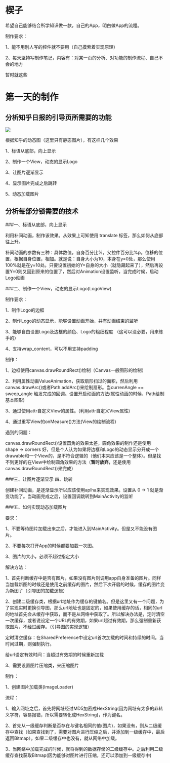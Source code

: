 # 楔子

希望自己能够结合所学知识做一款，自己的App，明白做App的流程。

制作要求：

1、能不用别人写的控件就不要用（自己摸索着实现原理）

2、每天坚持写制作笔记，内容有：对某一页的分析、对功能的制作流程、自己不会的地方

暂时就这些

# 第一天的制作

## 分析知乎日报的引导页所需要的功能

![](https://github.com/newbiechen1024/BiggerDaily/blob/develop/app/screenshot/splash_activity.png)

根据知乎的动态图（这里只有静态图片），有这样几个效果

1、标语从底部，向上显示

2、制作一个View，动态的显示Logo

3、让图片逐渐显示

4、显示图片完成之后跳转

5、动态加载图片

## 分析每部分锁需要的技术

###一、标语从底部，向上显示

利用补间动画，制作该效果。从效果上可知使用 translate 标签，那么如何从底部往上升。

补间动画的参数有三种：具体数值，自身百分比%，父控件百分比%p。位移的位置，根据自身位置，相加。就是说：自身大小为10，本身在y=0处，那么使用100%就是在y=10处。只要设置初始的Y=自身的大小（就隐藏起来了），然后再设置Y=0则又回到原来的位置了，然后对Animation设置监听，当完成时候，启动Logo动画

###二、制作一个View，动态的显示Logo(LogoView)

制作要求：

1、制作Logo的边框

2、制作Logo的动态显示，能够设置动画开始，并有动画结束的监听

3、能够自由设置Logo及边框的颜色、Logo的粗细程度 （这可以没必要，用来练手的）

4、支持wrap_content，可以不用支持padding

制作：

1、边框使用canvas.drawRoundRect()绘制（Canvas一般图形的绘制）

2、利用属性动画ValueAnimation，获取扇形扫过的面积，然后利用canvas.drawArc()或者Path.addArc()来绘制扇形。当currenAngle == sweep_angle 触发完成的回调。设置开启动画的方法(属性动画的时候，Path绘制基本图形)

3、通过使用attr自定义View的属性。(利用attr自定义View属性)

4、通过重写View的onMeasure()方法(View的绘制流程)

遇到的问题：

canvas.drawRoundRect()设置圆角的效果太差，圆角效果的制作还是使用 shape -> corners 好，但是个人认为如果将边框和Logo的动态显示分开成一个drawable和一个View的，是不符合逻辑的（他们本来应该是一个整体）。但是找不到更好的在View中绘制圆角效果的方法（<strong color="#FF0000">暂时放弃</strong>，还是使用canvas.drawRoundRect()来完成）

###三、让图片逐渐显示 四、跳转

创建补间动画，是逐渐显示所以应该使用aplha来实现效果。设置从 0 -> 1 就是渐变功能了。当动画完成之后，设置回调跳转到MainActivity的监听

###五、如何实现动态加载图片

要求：

1、不要等待图片加载出来之后，才能进入到MainActivity。但是又不能没有图片。

2、不要每次打开App的时候都要加载一次图。

3、图片的大小，必须不超过指定大小

解决方法：

1、首先判断缓存中是否有图片，如果没有图片则调用app自身准备的图片。同样当加载新图的时候还是使用之前缓存的图片，然后下次开启的时候，缓存的图片变为新图了（引导图的加载逻辑）

2、创建二级缓存类，根据url地址作为缓存的键值名。但是这里又有一个问题，为了实现实时更换引导图，那么url地址也是固定的，如果使用缓存的话，相同的url的地址首先会从缓存中获取，而不是从网络中获取了。所以解决办法是，定时清空一次缓存，或者说设定一个URL的有效期，如果url超过有效期，那么强制重新获取图片，不经过缓存。（引导图的实现逻辑）

定时清空缓存：在SharedPreference中设定url首次加载的时间和持续的时间。当时间过期，则强制执行。

给url设定有效时间：当超过有效期的时候重新加载

3、需要设置图片压缩类，来压缩图片

制作：

1、创建图片加载类(ImageLoader)

流程：

1、输入网址之后，首先将网址经过MD5加密成HexString(因为网址有太多的非转义字符，容易报错，所以需要转化成HexString)，作为键名。

2、首先从一级缓存判断是否存在与键名相同的值(图片)，如果没有，则从二级缓存中查找（如果查找到了，需要对图片进行压缩之后，并添加到一级缓存中，最后返回Bitmap）。如果二级缓存中也没有，就从网络中加载。

3、当网络中加载完成的时候，就将得到的数据存储的二级缓存中。之后利用二级缓存查找获取Bitmap(因为能够对图片进行压缩，还可以添加到一级缓存中)




